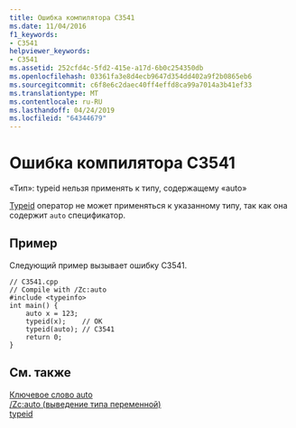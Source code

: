 ```yaml
---
title: Ошибка компилятора C3541
ms.date: 11/04/2016
f1_keywords:
- C3541
helpviewer_keywords:
- C3541
ms.assetid: 252cfd4c-5fd2-415e-a17d-6b0c254350db
ms.openlocfilehash: 03361fa3e8d4ecb9647d354dd402a9f2b0865eb6
ms.sourcegitcommit: c6f8e6c2daec40ff4effd8ca99a7014a3b41ef33
ms.translationtype: MT
ms.contentlocale: ru-RU
ms.lasthandoff: 04/24/2019
ms.locfileid: "64344679"
---
```

# <a name="compiler-error-c3541"></a>Ошибка компилятора C3541

«Тип»: typeid нельзя применять к типу, содержащему «auto»

[Typeid](../../extensions/typeid-cpp-component-extensions.md) оператор не может применяться к указанному типу, так как она содержит `auto` спецификатор.

## <a name="example"></a>Пример

Следующий пример вызывает ошибку C3541.

```
// C3541.cpp
// Compile with /Zc:auto
#include <typeinfo>
int main() {
    auto x = 123;
    typeid(x);    // OK
    typeid(auto); // C3541
    return 0;
}
```

## <a name="see-also"></a>См. также

[Ключевое слово auto](../../cpp/auto-keyword.md)<br/>
[/Zc:auto (выведение типа переменной)](../../build/reference/zc-auto-deduce-variable-type.md)<br/>
[typeid](../../extensions/typeid-cpp-component-extensions.md)